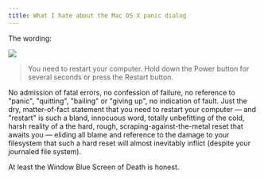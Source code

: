 ```yaml
---
title: What I hate about the Mac OS X panic dialog
---
```


The wording:

![](/system/images/legacy/panic_dialog.png)

> You need to restart your computer. Hold down the Power button for several seconds or press the Restart button.

No admission of fatal errors, no confession of failure, no reference to "panic", "quitting", "bailing" or "giving up", no indication of fault. Just the dry, matter-of-fact statement that you need to restart your computer — and "restart" is such a bland, innocuous word, totally unbefitting of the cold, harsh reality of a the hard, rough, scraping-against-the-metal reset that awaits you — eliding all blame and reference to the damage to your filesystem that such a hard reset will almost inevitably inflict (despite your journaled file system).

At least the Window Blue Screen of Death is honest.
